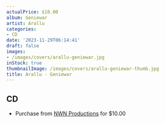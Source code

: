 ```yaml
---
actualPrice: $10.00
album: Geniewar
artist: Arallu
categories:
- CD
date: '2023-11-29T06:14:41'
draft: false
images:
- /images/covers/arallu-geniewar.jpg
inStock: true
thumbnailImage: /images/covers/arallu-geniewar-thumb.jpg
title: Arallu - Geniewar
---
```


## CD
* Purchase from [NWN Productions](http://shop.nwnprod.com/index.php?route=product/product&path=93&product_id=3475&sort=pd.name&order=ASC) for $10.00
